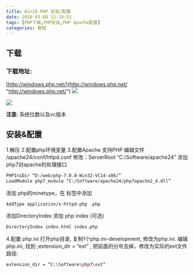 ```yaml
---
title: Win10 PHP 安装/配置
date: 2020-03-08 15:19:53
tags: [PHP下载,PHP安装,PHP Apache配置]
categories: 教程
---
```


## 下载

### 下载地址:

[http://windows.php.net/](http://windows.php.net/ "http://windows.php.net/")
![](win10-php/20200308153010.jpg)
<!--more-->
![](win10-php/20200308153238.png)

**注意:**
系统位数以及vc版本

## 安装&配置

1.解压
2.配置php环境变量
3.配置Apache 支持PHP
编辑文件 /apache24/conf/httpd.conf 
修改：ServerRoot “C:/Software/apache24”
添加php7对apache的处理接口

```bash
PHPIniDir “D:/web/php-7.0.0-Win32-VC14-x86/”
LoadModule php7_module “C:/Software/apache24/php7apache2_4.dll”
```

添加 php的minetype，在 标签中添加

```bash
AddType application/x-httpd-php .php
```

添加DirectoryIndex 添加 php index (可选)

```bash
DirectoryIndex index.html index.php
```

4.配置 php.ini
打开php目录, 复制1个php.ini-development, 修改为php.ini.
编辑 php.ini, 找到 ;extension_dir = “ext” ,
把前面的分号去掉，修改为实际的ext文件路径:

```bash
extension_dir = “C:\Software\php7\ext”
```
